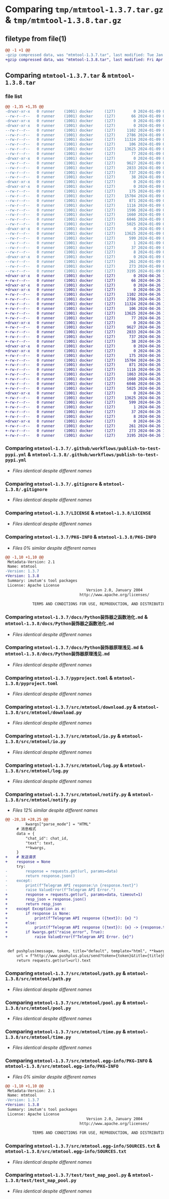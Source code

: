 # Comparing `tmp/mtmtool-1.3.7.tar.gz` & `tmp/mtmtool-1.3.8.tar.gz`

## filetype from file(1)

```diff
@@ -1 +1 @@
-gzip compressed data, was "mtmtool-1.3.7.tar", last modified: Tue Jan  9 08:52:53 2024, max compression
+gzip compressed data, was "mtmtool-1.3.8.tar", last modified: Fri Apr 26 17:15:31 2024, max compression
```

## Comparing `mtmtool-1.3.7.tar` & `mtmtool-1.3.8.tar`

### file list

```diff
@@ -1,35 +1,35 @@
-drwxr-xr-x   0 runner    (1001) docker     (127)        0 2024-01-09 08:52:53.480002 mtmtool-1.3.7/
--rw-r--r--   0 runner    (1001) docker     (127)       66 2024-01-09 08:52:42.000000 mtmtool-1.3.7/.gitattributes
-drwxr-xr-x   0 runner    (1001) docker     (127)        0 2024-01-09 08:52:53.476002 mtmtool-1.3.7/.github/
-drwxr-xr-x   0 runner    (1001) docker     (127)        0 2024-01-09 08:52:53.476002 mtmtool-1.3.7/.github/workflows/
--rw-r--r--   0 runner    (1001) docker     (127)     1102 2024-01-09 08:52:42.000000 mtmtool-1.3.7/.github/workflows/publish-to-test-pypi.yml
--rw-r--r--   0 runner    (1001) docker     (127)     2786 2024-01-09 08:52:42.000000 mtmtool-1.3.7/.gitignore
--rw-r--r--   0 runner    (1001) docker     (127)    11324 2024-01-09 08:52:42.000000 mtmtool-1.3.7/LICENSE
--rw-r--r--   0 runner    (1001) docker     (127)      106 2024-01-09 08:52:42.000000 mtmtool-1.3.7/MANIFEST.in
--rw-r--r--   0 runner    (1001) docker     (127)    13625 2024-01-09 08:52:53.480002 mtmtool-1.3.7/PKG-INFO
--rw-r--r--   0 runner    (1001) docker     (127)       77 2024-01-09 08:52:42.000000 mtmtool-1.3.7/README.md
-drwxr-xr-x   0 runner    (1001) docker     (127)        0 2024-01-09 08:52:53.476002 mtmtool-1.3.7/docs/
--rw-r--r--   0 runner    (1001) docker     (127)     9627 2024-01-09 08:52:42.000000 mtmtool-1.3.7/docs/Python装饰器之函数池化.md
--rw-r--r--   0 runner    (1001) docker     (127)     2833 2024-01-09 08:52:42.000000 mtmtool-1.3.7/docs/Python装饰器原理浅见.md
--rw-r--r--   0 runner    (1001) docker     (127)      737 2024-01-09 08:52:42.000000 mtmtool-1.3.7/pyproject.toml
--rw-r--r--   0 runner    (1001) docker     (127)       38 2024-01-09 08:52:53.480002 mtmtool-1.3.7/setup.cfg
-drwxr-xr-x   0 runner    (1001) docker     (127)        0 2024-01-09 08:52:53.476002 mtmtool-1.3.7/src/
-drwxr-xr-x   0 runner    (1001) docker     (127)        0 2024-01-09 08:52:53.480002 mtmtool-1.3.7/src/mtmtool/
--rw-r--r--   0 runner    (1001) docker     (127)      175 2024-01-09 08:52:42.000000 mtmtool-1.3.7/src/mtmtool/__init__.py
--rw-r--r--   0 runner    (1001) docker     (127)    15704 2024-01-09 08:52:42.000000 mtmtool-1.3.7/src/mtmtool/download.py
--rw-r--r--   0 runner    (1001) docker     (127)      871 2024-01-09 08:52:42.000000 mtmtool-1.3.7/src/mtmtool/io.py
--rw-r--r--   0 runner    (1001) docker     (127)     1116 2024-01-09 08:52:42.000000 mtmtool-1.3.7/src/mtmtool/log.py
--rw-r--r--   0 runner    (1001) docker     (127)     1596 2024-01-09 08:52:42.000000 mtmtool-1.3.7/src/mtmtool/notify.py
--rw-r--r--   0 runner    (1001) docker     (127)     1660 2024-01-09 08:52:42.000000 mtmtool-1.3.7/src/mtmtool/path.py
--rw-r--r--   0 runner    (1001) docker     (127)     6046 2024-01-09 08:52:42.000000 mtmtool-1.3.7/src/mtmtool/pool.py
--rw-r--r--   0 runner    (1001) docker     (127)     5025 2024-01-09 08:52:42.000000 mtmtool-1.3.7/src/mtmtool/time.py
-drwxr-xr-x   0 runner    (1001) docker     (127)        0 2024-01-09 08:52:53.480002 mtmtool-1.3.7/src/mtmtool.egg-info/
--rw-r--r--   0 runner    (1001) docker     (127)    13625 2024-01-09 08:52:53.000000 mtmtool-1.3.7/src/mtmtool.egg-info/PKG-INFO
--rw-r--r--   0 runner    (1001) docker     (127)      599 2024-01-09 08:52:53.000000 mtmtool-1.3.7/src/mtmtool.egg-info/SOURCES.txt
--rw-r--r--   0 runner    (1001) docker     (127)        1 2024-01-09 08:52:53.000000 mtmtool-1.3.7/src/mtmtool.egg-info/dependency_links.txt
--rw-r--r--   0 runner    (1001) docker     (127)       37 2024-01-09 08:52:53.000000 mtmtool-1.3.7/src/mtmtool.egg-info/requires.txt
--rw-r--r--   0 runner    (1001) docker     (127)        8 2024-01-09 08:52:53.000000 mtmtool-1.3.7/src/mtmtool.egg-info/top_level.txt
-drwxr-xr-x   0 runner    (1001) docker     (127)        0 2024-01-09 08:52:53.480002 mtmtool-1.3.7/test/
--rw-r--r--   0 runner    (1001) docker     (127)      261 2024-01-09 08:52:42.000000 mtmtool-1.3.7/test/test_download.py
--rw-r--r--   0 runner    (1001) docker     (127)      273 2024-01-09 08:52:42.000000 mtmtool-1.3.7/test/test_download_csv.py
--rw-r--r--   0 runner    (1001) docker     (127)     3195 2024-01-09 08:52:42.000000 mtmtool-1.3.7/test/test_map_pool.py
+drwxr-xr-x   0 runner    (1001) docker     (127)        0 2024-04-26 17:15:31.377574 mtmtool-1.3.8/
+-rw-r--r--   0 runner    (1001) docker     (127)       66 2024-04-26 17:15:22.000000 mtmtool-1.3.8/.gitattributes
+drwxr-xr-x   0 runner    (1001) docker     (127)        0 2024-04-26 17:15:31.369574 mtmtool-1.3.8/.github/
+drwxr-xr-x   0 runner    (1001) docker     (127)        0 2024-04-26 17:15:31.373574 mtmtool-1.3.8/.github/workflows/
+-rw-r--r--   0 runner    (1001) docker     (127)     1102 2024-04-26 17:15:22.000000 mtmtool-1.3.8/.github/workflows/publish-to-test-pypi.yml
+-rw-r--r--   0 runner    (1001) docker     (127)     2786 2024-04-26 17:15:22.000000 mtmtool-1.3.8/.gitignore
+-rw-r--r--   0 runner    (1001) docker     (127)    11324 2024-04-26 17:15:22.000000 mtmtool-1.3.8/LICENSE
+-rw-r--r--   0 runner    (1001) docker     (127)      106 2024-04-26 17:15:22.000000 mtmtool-1.3.8/MANIFEST.in
+-rw-r--r--   0 runner    (1001) docker     (127)    13625 2024-04-26 17:15:31.373574 mtmtool-1.3.8/PKG-INFO
+-rw-r--r--   0 runner    (1001) docker     (127)       77 2024-04-26 17:15:22.000000 mtmtool-1.3.8/README.md
+drwxr-xr-x   0 runner    (1001) docker     (127)        0 2024-04-26 17:15:31.373574 mtmtool-1.3.8/docs/
+-rw-r--r--   0 runner    (1001) docker     (127)     9627 2024-04-26 17:15:22.000000 mtmtool-1.3.8/docs/Python装饰器之函数池化.md
+-rw-r--r--   0 runner    (1001) docker     (127)     2833 2024-04-26 17:15:22.000000 mtmtool-1.3.8/docs/Python装饰器原理浅见.md
+-rw-r--r--   0 runner    (1001) docker     (127)      737 2024-04-26 17:15:22.000000 mtmtool-1.3.8/pyproject.toml
+-rw-r--r--   0 runner    (1001) docker     (127)       38 2024-04-26 17:15:31.377574 mtmtool-1.3.8/setup.cfg
+drwxr-xr-x   0 runner    (1001) docker     (127)        0 2024-04-26 17:15:31.373574 mtmtool-1.3.8/src/
+drwxr-xr-x   0 runner    (1001) docker     (127)        0 2024-04-26 17:15:31.373574 mtmtool-1.3.8/src/mtmtool/
+-rw-r--r--   0 runner    (1001) docker     (127)      175 2024-04-26 17:15:22.000000 mtmtool-1.3.8/src/mtmtool/__init__.py
+-rw-r--r--   0 runner    (1001) docker     (127)    15704 2024-04-26 17:15:22.000000 mtmtool-1.3.8/src/mtmtool/download.py
+-rw-r--r--   0 runner    (1001) docker     (127)      871 2024-04-26 17:15:22.000000 mtmtool-1.3.8/src/mtmtool/io.py
+-rw-r--r--   0 runner    (1001) docker     (127)     1116 2024-04-26 17:15:22.000000 mtmtool-1.3.8/src/mtmtool/log.py
+-rw-r--r--   0 runner    (1001) docker     (127)     1863 2024-04-26 17:15:22.000000 mtmtool-1.3.8/src/mtmtool/notify.py
+-rw-r--r--   0 runner    (1001) docker     (127)     1660 2024-04-26 17:15:22.000000 mtmtool-1.3.8/src/mtmtool/path.py
+-rw-r--r--   0 runner    (1001) docker     (127)     6046 2024-04-26 17:15:22.000000 mtmtool-1.3.8/src/mtmtool/pool.py
+-rw-r--r--   0 runner    (1001) docker     (127)     5025 2024-04-26 17:15:22.000000 mtmtool-1.3.8/src/mtmtool/time.py
+drwxr-xr-x   0 runner    (1001) docker     (127)        0 2024-04-26 17:15:31.373574 mtmtool-1.3.8/src/mtmtool.egg-info/
+-rw-r--r--   0 runner    (1001) docker     (127)    13625 2024-04-26 17:15:31.000000 mtmtool-1.3.8/src/mtmtool.egg-info/PKG-INFO
+-rw-r--r--   0 runner    (1001) docker     (127)      599 2024-04-26 17:15:31.000000 mtmtool-1.3.8/src/mtmtool.egg-info/SOURCES.txt
+-rw-r--r--   0 runner    (1001) docker     (127)        1 2024-04-26 17:15:31.000000 mtmtool-1.3.8/src/mtmtool.egg-info/dependency_links.txt
+-rw-r--r--   0 runner    (1001) docker     (127)       37 2024-04-26 17:15:31.000000 mtmtool-1.3.8/src/mtmtool.egg-info/requires.txt
+-rw-r--r--   0 runner    (1001) docker     (127)        8 2024-04-26 17:15:31.000000 mtmtool-1.3.8/src/mtmtool.egg-info/top_level.txt
+drwxr-xr-x   0 runner    (1001) docker     (127)        0 2024-04-26 17:15:31.373574 mtmtool-1.3.8/test/
+-rw-r--r--   0 runner    (1001) docker     (127)      261 2024-04-26 17:15:22.000000 mtmtool-1.3.8/test/test_download.py
+-rw-r--r--   0 runner    (1001) docker     (127)      273 2024-04-26 17:15:22.000000 mtmtool-1.3.8/test/test_download_csv.py
+-rw-r--r--   0 runner    (1001) docker     (127)     3195 2024-04-26 17:15:22.000000 mtmtool-1.3.8/test/test_map_pool.py
```

### Comparing `mtmtool-1.3.7/.github/workflows/publish-to-test-pypi.yml` & `mtmtool-1.3.8/.github/workflows/publish-to-test-pypi.yml`

 * *Files identical despite different names*

### Comparing `mtmtool-1.3.7/.gitignore` & `mtmtool-1.3.8/.gitignore`

 * *Files identical despite different names*

### Comparing `mtmtool-1.3.7/LICENSE` & `mtmtool-1.3.8/LICENSE`

 * *Files identical despite different names*

### Comparing `mtmtool-1.3.7/PKG-INFO` & `mtmtool-1.3.8/PKG-INFO`

 * *Files 0% similar despite different names*

```diff
@@ -1,10 +1,10 @@
 Metadata-Version: 2.1
 Name: mtmtool
-Version: 1.3.7
+Version: 1.3.8
 Summary: imutum's tool packages
 License: Apache License
                                    Version 2.0, January 2004
                                 http://www.apache.org/licenses/
         
            TERMS AND CONDITIONS FOR USE, REPRODUCTION, AND DISTRIBUTION
```

### Comparing `mtmtool-1.3.7/docs/Python装饰器之函数池化.md` & `mtmtool-1.3.8/docs/Python装饰器之函数池化.md`

 * *Files identical despite different names*

### Comparing `mtmtool-1.3.7/docs/Python装饰器原理浅见.md` & `mtmtool-1.3.8/docs/Python装饰器原理浅见.md`

 * *Files identical despite different names*

### Comparing `mtmtool-1.3.7/pyproject.toml` & `mtmtool-1.3.8/pyproject.toml`

 * *Files identical despite different names*

### Comparing `mtmtool-1.3.7/src/mtmtool/download.py` & `mtmtool-1.3.8/src/mtmtool/download.py`

 * *Files identical despite different names*

### Comparing `mtmtool-1.3.7/src/mtmtool/io.py` & `mtmtool-1.3.8/src/mtmtool/io.py`

 * *Files identical despite different names*

### Comparing `mtmtool-1.3.7/src/mtmtool/log.py` & `mtmtool-1.3.8/src/mtmtool/log.py`

 * *Files identical despite different names*

### Comparing `mtmtool-1.3.7/src/mtmtool/notify.py` & `mtmtool-1.3.8/src/mtmtool/notify.py`

 * *Files 12% similar despite different names*

```diff
@@ -28,18 +28,25 @@
         kwargs["parse_mode"] = "HTML"
     # 消息格式
     data = {
         "chat_id": chat_id,
         "text": text,
         **kwargs,
     }
+    # 发送请求
+    response = None
     try:
-        response = requests.get(url, params=data)
-        return response.json()
-    except:
-        print(f"Telegram API response:\n {response.text}")
-        raise ValueError(f"Telegram API Error.")
+        response = requests.get(url, params=data, timeout=1)
+        resp_json = response.json()
+        return resp_json
+    except Exception as e:
+        if response is None:
+            print(f"Telegram API response ({text}): {e} ")
+        else:
+            print(f"Telegram API response ({text}): {e} -> {response.text}")
+        if kwargs.get("raise_error", True):
+            raise ValueError(f"Telegram API Error. {e}")
 
 
 def pushplus(message, token, title="default", template="html", **kwargs):
     url = f"http://www.pushplus.plus/send?token={token}&title={title}&content={message}&template={template}"
     return requests.get(url=url).text
```

### Comparing `mtmtool-1.3.7/src/mtmtool/path.py` & `mtmtool-1.3.8/src/mtmtool/path.py`

 * *Files identical despite different names*

### Comparing `mtmtool-1.3.7/src/mtmtool/pool.py` & `mtmtool-1.3.8/src/mtmtool/pool.py`

 * *Files identical despite different names*

### Comparing `mtmtool-1.3.7/src/mtmtool/time.py` & `mtmtool-1.3.8/src/mtmtool/time.py`

 * *Files identical despite different names*

### Comparing `mtmtool-1.3.7/src/mtmtool.egg-info/PKG-INFO` & `mtmtool-1.3.8/src/mtmtool.egg-info/PKG-INFO`

 * *Files 0% similar despite different names*

```diff
@@ -1,10 +1,10 @@
 Metadata-Version: 2.1
 Name: mtmtool
-Version: 1.3.7
+Version: 1.3.8
 Summary: imutum's tool packages
 License: Apache License
                                    Version 2.0, January 2004
                                 http://www.apache.org/licenses/
         
            TERMS AND CONDITIONS FOR USE, REPRODUCTION, AND DISTRIBUTION
```

### Comparing `mtmtool-1.3.7/src/mtmtool.egg-info/SOURCES.txt` & `mtmtool-1.3.8/src/mtmtool.egg-info/SOURCES.txt`

 * *Files identical despite different names*

### Comparing `mtmtool-1.3.7/test/test_map_pool.py` & `mtmtool-1.3.8/test/test_map_pool.py`

 * *Files identical despite different names*


